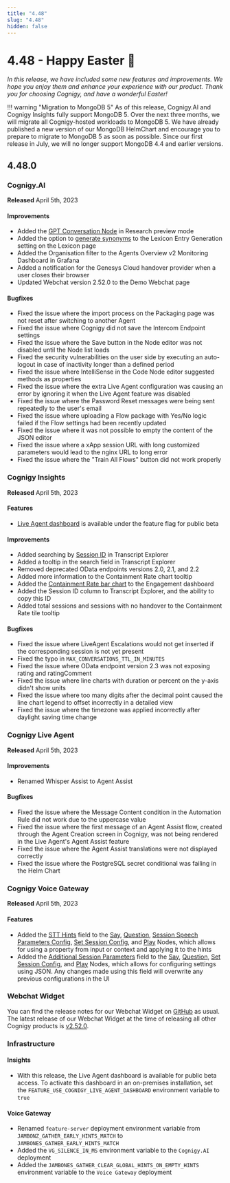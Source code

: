 ```yaml
---
title: "4.48"
slug: "4.48"
hidden: false
---
```


# 4.48 - Happy Easter 🐇

_In this release, we have included some new features and improvements. We hope you enjoy them and enhance your experience with our product. Thank you for choosing Cognigy, and have a wonderful Easter!_

!!! warning "Migration to MongoDB 5"
    As of this release, Cognigy.AI and Cognigy Insights fully support MongoDB 5. Over the next three months, we will migrate all Cognigy-hosted workloads to MongoDB 5. We have already published a new version of our MongoDB HelmChart and encourage you to prepare to migrate to MongoDB 5 as soon as possible. Since our first release in July, we will no longer support MongoDB 4.4 and earlier versions.

## 4.48.0

### Cognigy.AI

**Released** April 5th, 2023

#### Improvements

- Added the [GPT Conversation Node](../ai/flow-nodes/other-nodes/gpt-conversation.md) in Research preview mode
- Added the option to [generate synonyms](../ai/generative-ai.md#generate-lexicons) to the Lexicon Entry Generation setting on the Lexicon page
- Added the Organisation filter to the Agents Overview v2 Monitoring Dashboard in Grafana
- Added a notification for the Genesys Cloud handover provider when a user closes their browser
- Updated Webchat version 2.52.0 to the Demo Webchat page

#### Bugfixes

- Fixed the issue where the import process on the Packaging page was not reset after switching to another Agent
- Fixed the issue where Cognigy did not save the Intercom Endpoint settings
- Fixed the issue where the Save button in the Node editor was not disabled until the Node list loads
- Fixed the security vulnerabilities on the user side by executing an auto-logout in case of inactivity longer than a defined period
- Fixed the issue where IntelliSense in the Code Node editor suggested methods as properties
- Fixed the issue where the extra Live Agent configuration was causing an error by ignoring it when the Live Agent feature was disabled
- Fixed the issue where the Password Reset messages were being sent repeatedly to the user's email
- Fixed the issue where uploading a Flow package with Yes/No logic failed if the Flow settings had been recently updated
- Fixed the issue where it was not possible to empty the content of the JSON editor
- Fixed the issue where a xApp session URL with long customized parameters would lead to the nginx URL to long error
- Fixed the issue where the "Train All Flows" button did not work properly

### Cognigy Insights

**Released** April 5th, 2023

#### Features

- [Live Agent dashboard](../insights/dashboard-live-agent.md) is available under the feature flag for public beta

#### Improvements

- Added searching by [Session ID](../insights/transcript-explorer.md#message-research) in Transcript Explorer
- Added a tooltip in the search field in Transcript Explorer
- Removed deprecated OData endpoints versions 2.0, 2.1, and 2.2
- Added more information to the Containment Rate chart tooltip
- Added the [Containment Rate bar chart](../insights/dashboard-engagement.md#containment-rate-1) to the Engagement dashboard
- Added the Session ID column to Transcript Explorer, and the ability to copy this ID
- Added total sessions and sessions with no handover to the Containment Rate tile tooltip

#### Bugfixes

- Fixed the issue where LiveAgent Escalations would not get inserted if the corresponding session is not yet present
- Fixed the typo in `MAX_CONVERSATIONS_TTL_IN_MINUTES`
- Fixed the issue where OData endpoint version 2.3 was not exposing rating and ratingComment
- Fixed the issue where line charts with duration or percent on the y-axis didn't show units
- Fixed the issue where too many digits after the decimal point caused the line chart legend to offset incorrectly in a detailed view
- Fixed the issue where the timezone was applied incorrectly after daylight saving time change

### Cognigy Live Agent

**Released** April 5th, 2023

#### Improvements

- Renamed Whisper Assist to Agent Assist

#### Bugfixes

- Fixed the issue where the Message Content condition in the Automation Rule did not work due to the uppercase value
- Fixed the issue where the first message of an Agent Assist flow, created through the Agent Creation screen in Cognigy, was not being rendered in the Live Agent's Agent Assist feature
- Fixed the issue where the Agent Assist translations were not displayed correctly
- Fixed the issue where the PostgreSQL secret conditional was failing in the Helm Chart

### Cognigy Voice Gateway

**Released** April 5th, 2023

#### Features

- Added the [STT Hints](../ai/flow-nodes/vg/parameter-details.md#recognizer---speech-to-text) field to the [Say](../ai/flow-nodes/message/say.md#voice-gateway), [Question](../ai/flow-nodes/message/question.md), [Session Speech Parameters Config](../ai/flow-nodes/generic-voice-nodes/session-speech-parameters-config.md), [Set Session Config](../ai/flow-nodes/vg/set-session-config.md), and [Play](../ai/flow-nodes/vg/play.md) Nodes, which allows for using a property from input or context and applying it to the hints
- Added the [Additional Session Parameters](../ai/flow-nodes/vg/parameter-details.md#advanced) field to the [Say](../ai/flow-nodes/message/say.md#voice-gateway), [Question](../ai/flow-nodes/message/question.md), [Set Session Config](../ai/flow-nodes/vg/set-session-config.md), and [Play](../ai/flow-nodes/vg/play.md) Nodes, which allows for configuring settings using JSON. Any changes made using this field will overwrite any previous configurations in the UI

### Webchat Widget

You can find the release notes for our Webchat Widget on [GitHub](https://github.com/Cognigy/WebchatWidget/releases) as usual. The latest release of our Webchat Widget at the time of releasing all other Cognigy products is [v2.52.0](https://github.com/Cognigy/WebchatWidget/releases/tag/v2.52.0).

### Infrastructure

#### Insights

- With this release, the Live Agent dashboard is available for public beta access. To activate this dashboard in an on-premises installation, set the `FEATURE_USE_COGNIGY_LIVE_AGENT_DASHBOARD` environment variable to `true`

#### Voice Gateway

- Renamed `feature-server` deployment environment variable from `JAMBONZ_GATHER_EARLY_HINTS_MATCH` to `JAMBONES_GATHER_EARLY_HINTS_MATCH`
- Added the `VG_SILENCE_IN_MS` environment variable to the `Cognigy.AI` deployment
- Added the  `JAMBONES_GATHER_CLEAR_GLOBAL_HINTS_ON_EMPTY_HINTS` environment variable to the `Voice Gateway` deployment